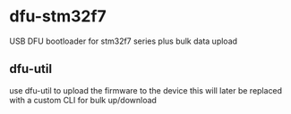 # dfu-stm32f7
USB DFU bootloader for stm32f7 series plus bulk data upload

## dfu-util
use dfu-util to upload the firmware to the device
this will later be replaced with a custom CLI for bulk up/download
